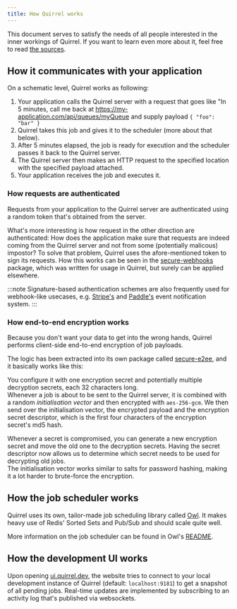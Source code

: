 ```yaml
---
title: How Quirrel works
---
```


This document serves to satisfy the needs of all people interested in the inner workings of Quirrel.
If you want to learn even more about it, feel free to read [the sources](https://github.com/quirrel-dev).

## How it communicates with your application

On a schematic level, Quirrel works as following:

1. Your application calls the Quirrel server with a request that goes like "In 5 minutes, call me back at https://my-application.com/api/queues/myQueue and supply payload `{ "foo": "bar" }`
2. Quirrel takes this job and gives it to the scheduler (more about that below).
3. After 5 minutes elapsed, the job is ready for execution and the scheduler passes it back to the Quirrel server.
4. The Quirrel server then makes an HTTP request to the specified location with the specified payload attached.
5. Your application receives the job and executes it.

### How requests are authenticated

Requests from your application to the Quirrel server are authenticated using a random token that's obtained from the server.

What's more interesting is how request in the other direction are authenticated:
How does the application make sure that requests are indeed coming from the Quirrel server and not from some (potentially malicous) impostor?
To solve that problem, Quirrel uses the afore-mentioned token to sign its requests.
How this works can be seen in the [secure-webhooks](https://github.com/quirrel-dev/secure-webhooks) package, which was written for usage in Quirrel, but surely can be applied elsewhere.

:::note
Signature-based authentication schemes are also frequently used
for webhook-like usecases, e.g.
[Stripe's](https://stripe.com/docs/webhooks/signatures) and [Paddle's](https://developer.paddle.com/webhook-reference/verifying-webhooks) event notification system.
:::

### How end-to-end encryption works

Because you don't want your data to get into the wrong hands, Quirrel performs client-side end-to-end encryption of job payloads.

The logic has been extracted into its own package called [secure-e2ee](https://github.com/quirrel-dev/secure-e2ee), and it basically works like this:

You configure it with one encryption secret and potentially multiple decryption secrets, each 32 characters long.  
Whenever a job is about to be sent to the Quirrel server, it is combined with a random *initialisation vector* and then encrypted with `aes-256-gcm`.
We then send over the initialisation vector, the encrypted payload and the encryption secret descriptor, which is the first four characters of the encryption secret's md5 hash.

Whenever a secret is compromised, you can generate a new encryption secret and move the old one to the decryption secrets.
Having the secret descriptor now allows us to determine which secret needs to be used for decrypting old jobs.  
The initialisation vector works similar to salts for password hashing, making it a lot harder to brute-force the encryption.

## How the job scheduler works

Quirrel uses its own, tailor-made job scheduling library called [Owl](https://github.com/quirrel-dev/owl).
It makes heavy use of Redis' Sorted Sets and Pub/Sub and should scale quite well.

More information on the job scheduler can be found in Owl's [README](https://github.com/quirrel-dev/owl/blob/main/README.md).

## How the development UI works

Upon opening [ui.quirrel.dev](https://ui.quirrel.dev),
the website tries to connect to your local development instance of Quirrel (default: `localhost:9181`) to get a snapshot of all pending jobs.
Real-time updates are implemented by subscribing to an activity log that's published via websockets.
